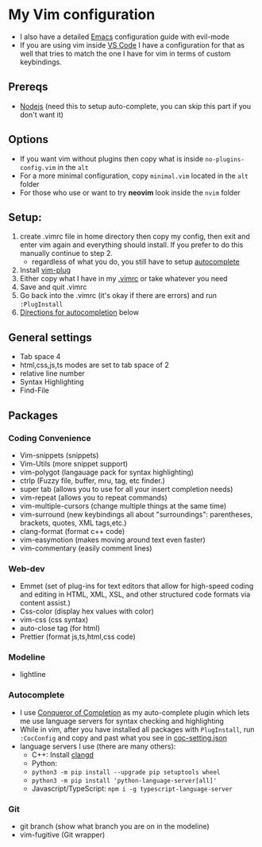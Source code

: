 # My Vim configuration 
- I also have a detailed [Emacs](<https://github.com/marinov98/dotfiles/blob/master/emacs/>) configuration guide with evil-mode
- If you are using vim inside [VS Code](https://github.com/marinov98/dotfiles/blob/master/config/vscode/settings.json) I have a configuration for that as well that tries to match the one I have for vim in terms of custom keybindings.

## Prereqs 
- [Nodejs](<https://nodejs.org/en/>) (need this to setup auto-complete, you can skip this part if you don't want it)

## Options 
 - If you want vim without plugins then copy what is inside `no-plugins-config.vim` in the `alt`
 - For a more minimal configuration, copy `minimal.vim` located in the `alt` folder 
 - For those who use or want to try **neovim** look inside the `nvim` folder

## Setup:
1. create .vimrc file in home directory then copy my config, then exit and enter vim again and everything should install. If you prefer to do this manually continue to step 2. 
    - regardless of what you do, you still have to setup [autocomplete](#Autocomplete)
2. Install [vim-plug](https://github.com/junegunn/vim-plug)
3. Either copy what I have in my [.vimrc](<https://github.com/marinov98/dotfiles/blob/master/vim/.vimrc>) or take whatever you need 
3. Save and quit .vimrc
4. Go back into the .vimrc (it's okay if there are errors) and  run `:PlugInstall`
6. [Directions for autocompletion](#Autocomplete) below 

## General settings
- Tab space 4
- html,css,js,ts modes are set to tab space of 2
- relative line number
- Syntax Highlighting
- Find-File

## Packages

### Coding Convenience
- Vim-snippets (snippets)
- Vim-Utils (more snippet support)
- vim-polygot (langauage pack for syntax highlighting)
- ctrlp (Fuzzy file, buffer, mru, tag, etc finder.)
- super tab (allows you to use <Tab> for all your insert completion needs)
- vim-repeat (allows you to repeat commands)
- vim-multiple-cursors (change multiple things at the same time) 
- vim-surround (new keybindings all about "surroundings": parentheses, brackets, quotes, XML tags,etc.)
- clang-format (format c++ code)
- vim-easymotion (makes moving around text even faster)
- vim-commentary (easily comment lines)


### Web-dev
- Emmet (set of plug-ins for text editors that allow for high-speed coding and editing in HTML, XML, XSL, and other structured code formats via content assist.)
- Css-color (display hex values with color)
- vim-css (css syntax)
- auto-close tag (for html)
- Prettier (format js,ts,html,css code)

### Modeline
- lightline

### Autocomplete
- I use [Conqueror of Completion](<https://github.com/neoclide/coc.nvim>) as my auto-complete plugin which lets me use language servers for syntax checking and highlighting
- While in vim, after you have installed all packages with `PlugInstall`, run `:CocConfig` and copy and past what you see in [coc-setting.json](<https://github.com/marinov98/dotfiles/blob/master/vim/coc-settings.json>)
- language servers I use (there are many others):
    - C++: Install [clangd](<https://clang.llvm.org/extra/clangd/Installation.html>)
    - Python: 
     - `python3 -m pip install --upgrade pip setuptools wheel`
     - `python3 -m pip install 'python-language-server[all]'`
    - Javascript/TypeScript: `npm i -g typescript-language-server`
    
### Git
- git branch (show what branch you are on in the modeline)
- vim-fugitive (Git wrapper)
